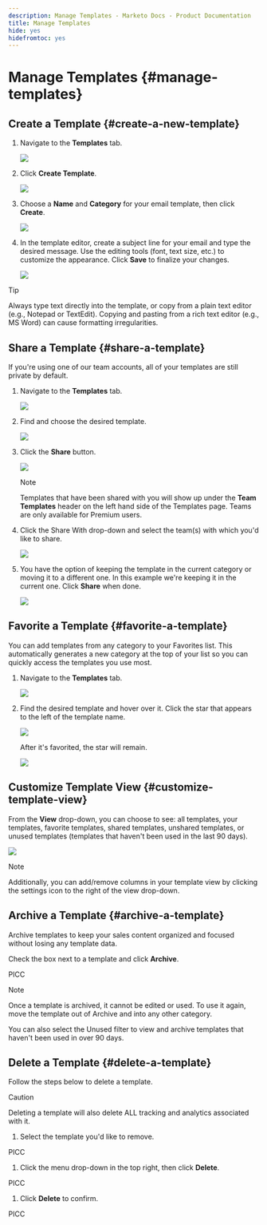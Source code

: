 ```yaml
---
description: Manage Templates - Marketo Docs - Product Documentation
title: Manage Templates 
hide: yes
hidefromtoc: yes
---
```

# Manage Templates {#manage-templates}

## Create a Template {#create-a-new-template}

1. Navigate to the **Templates** tab.

   ![](assets/manage-templates-1.png)

1. Click **Create Template**.

   ![](assets/manage-templates-2.png)

1. Choose a **Name** and **Category** for your email template, then click **Create**.

   ![](assets/manage-templates-3.png)

1. In the template editor, create a subject line for your email and type the desired message. Use the editing tools (font, text size, etc.) to customize the appearance. Click **Save** to finalize your changes.

   ![](assets/manage-templates-4.png)

>[!TIP]
>
>Always type text directly into the template, or copy from a plain text editor (e.g., Notepad or TextEdit). Copying and pasting from a rich text editor (e.g., MS Word) can cause formatting irregularities.

## Share a Template {#share-a-template}

If you're using one of our team accounts, all of your templates are still private by default.

1. Navigate to the **Templates** tab.

   ![](assets/manage-templates-5.png)

1. Find and choose the desired template.

   ![](assets/manage-templates-6.png)

1. Click the **Share** button.

   ![](assets/manage-templates-7.png)

   >[!NOTE]
   >
   >Templates that have been shared with you will show up under the **Team Templates** header on the left hand side of the Templates page. Teams are only available for Premium users.

1. Click the Share With drop-down and select the team(s) with which you'd like to share.

   ![](assets/manage-templates-8.png)

1. You have the option of keeping the template in the current category or moving it to a different one. In this example we're keeping it in the current one. Click **Share** when done.

   ![](assets/manage-templates-9.png)

## Favorite a Template {#favorite-a-template}

You can add templates from any category to your Favorites list. This automatically generates a new category at the top of your list so you can quickly access the templates you use most.

1. Navigate to the **Templates** tab.

   ![](assets/manage-templates-10.png)

1. Find the desired template and hover over it. Click the star that appears to the left of the template name.

   ![](assets/manage-templates-11.png)

   After it's favorited, the star will remain.

   ![](assets/manage-templates-12.png)

## Customize Template View {#customize-template-view}

From the **View** drop-down, you can choose to see: all templates, your templates, favorite templates, shared templates, unshared templates, or unused templates (templates that haven't been used in the last 90 days).

   ![](assets/manage-templates-13.png)

>[!NOTE]
>
>Additionally, you can add/remove columns in your template view by clicking the settings icon to the right of the view drop-down.

## Archive a Template {#archive-a-template}

Archive templates to keep your sales content organized and focused without losing any template data.

Check the box next to a template and click **Archive**.

PICC

>[!NOTE]
>
>Once a template is archived, it cannot be edited or used. To use it again, move the template out of Archive and into any other category.

You can also select the Unused filter to view and archive templates that haven't been used in over 90 days.

## Delete a Template {#delete-a-template}

Follow the steps below to delete a template.

>[!CAUTION]
>
>Deleting a template will also delete ALL tracking and analytics associated with it.

1. Select the template you'd like to remove.

PICC

1. Click the menu drop-down in the top right, then click **Delete**.

PICC

1. Click **Delete** to confirm.

PICC

